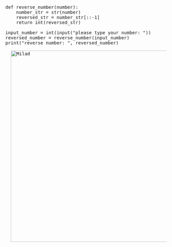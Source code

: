 <pre>def reverse_number(number):
    number_str = str(number)
    reversed_str = number_str[::-1]
    return int(reversed_str)

input_number = int(input("please type your number: "))
reversed_number = reverse_number(input_number)
print("reverse number: ", reversed_number)

  <image align="center" alt="Milad" width = "600" src="https://lh3.googleusercontent.com/clOYBkJmcqseUotwY_M55DvL6IbyATkhgR_SSXDR59B1_m8HjNmu2RbMkX7N5cQICuynMki-A1PTn1LrxXJQZzWg6C1jE5G7OE8y98_K4x-MbypT4Aphs3XDTg2iC66-af4dnfbQ"> 
  
